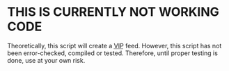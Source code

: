 # THIS IS CURRENTLY NOT WORKING CODE

Theoretically, this script will create a <acronym title="Voting Information Project">VIP</acronym> feed. However, this script has not been error-checked, compiled or tested. Therefore, until proper testing is done, use at your own risk.